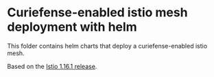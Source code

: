 # Curiefense-enabled istio mesh deployment with helm

This folder contains helm charts that deploy a curiefense-enabled istio mesh.

Based on the [Istio 1.16.1 release](https://github.com/istio/istio/releases/tag/1.16.1).

